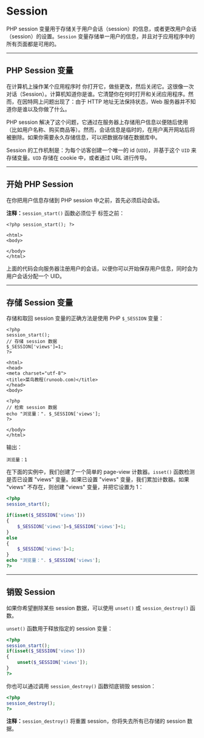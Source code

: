 # Session

PHP session 变量用于存储关于用户会话（session）的信息，或者更改用户会话（session）的设置。`Session` 变量存储单一用户的信息，并且对于应用程序中的所有页面都是可用的。

------

## PHP Session 变量

在计算机上操作某个应用程序时 你打开它，做些更改，然后关闭它。这很像一次对话（Session）。计算机知道你是谁。它清楚你在何时打开和关闭应用程序。然而，在因特网上问题出现了：由于 HTTP 地址无法保持状态，Web 服务器并不知道你是谁以及你做了什么。

PHP session 解决了这个问题，它通过在服务器上存储用户信息以便随后使用（比如用户名称、购买商品等）。然而，会话信息是临时的，在用户离开网站后将被删除。如果你需要永久存储信息，可以把数据存储在数据库中。

Session 的工作机制是：为每个访客创建一个唯一的 id (`UID`)，并基于这个 `UID` 来存储变量。`UID` 存储在 cookie 中，或者通过 URL 进行传导。

------

## 开始 PHP Session

在你把用户信息存储到 PHP session 中之前，首先必须启动会话。

**注释：**`session_start()` 函数必须位于 <html> 标签之前：

```php+HTML
<?php session_start(); ?>

<html>
<body>

</body>
</html>
```

上面的代码会向服务器注册用户的会话，以便你可以开始保存用户信息，同时会为用户会话分配一个 UID。

------

## 存储 Session 变量

存储和取回 session 变量的正确方法是使用 PHP `$_SESSION` 变量：

```php+HTML
<?php
session_start();
// 存储 session 数据
$_SESSION['views']=1;
?>

<html>
<head>
<meta charset="utf-8">
<title>菜鸟教程(runoob.com)</title>
</head>
<body>

<?php
// 检索 session 数据
echo "浏览量：". $_SESSION['views'];
?>

</body>
</html>
```

输出：

```
浏览量：1
```

在下面的实例中，我们创建了一个简单的 page-view 计数器。`isset()` 函数检测是否已设置 "views" 变量。如果已设置 "views" 变量，我们累加计数器。如果 "views" 不存在，则创建 "views" 变量，并把它设置为 1：

```php
<?php
session_start();

if(isset($_SESSION['views']))
{
    $_SESSION['views']=$_SESSION['views']+1;
}
else
{
    $_SESSION['views']=1;
}
echo "浏览量：". $_SESSION['views'];
?>
```

 

------

## 销毁 Session

如果你希望删除某些 session 数据，可以使用 `unset()` 或 `session_destroy()` 函数。

`unset()` 函数用于释放指定的 session 变量：

```php
<?php
session_start();
if(isset($_SESSION['views']))
{
    unset($_SESSION['views']);
}
?>
```

你也可以通过调用 `session_destroy()` 函数彻底销毁 session：

```php
<?php
session_destroy();
?>
```

**注释：**`session_destroy()` 将重置 session，你将失去所有已存储的 session 数据。
